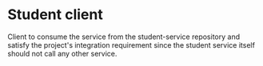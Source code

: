 # Student client

Client to consume the service from the student-service repository and satisfy the project's integration requirement since the student service itself should not call any other service.